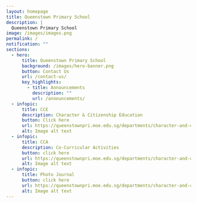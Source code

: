 ```yaml
---
layout: homepage
title: Queenstown Primary School
description: |
  Queenstown Primary School
image: /images/images.png
permalink: /
notification: ""
sections:
  - hero:
      title: Queenstown Primary School
      background: /images/hero-banner.png
      button: Contact Us
      url: /contact-us/
      key_highlights:
        - title: Announcements
          description: ""
          url: /announcements/
  - infopic:
      title: CCE
      description: Character & Citizenship Education
      button: Click here
      url: https://queenstownpri.moe.edu.sg/departments/character-and-citizenship-education
      alt: Image alt text
  - infopic:
      title: CCA
      description: Co-Curricular Activities
      button: click here
      url: https://queenstownpri.moe.edu.sg/departments/character-and-citizenship-education
      alt: Image alt text
  - infopic:
      title: Photo Journal
      button: click here
      url: https://queenstownpri.moe.edu.sg/departments/character-and-citizenship-education
      alt: Image alt text
---
```



